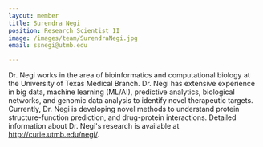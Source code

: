 ```yaml
---
layout: member
title: Surendra Negi
position: Research Scientist II
image: /images/team/SurendraNegi.jpg
email: ssnegi@utmb.edu

---
```


Dr. Negi works in the area of bioinformatics and computational biology at the University of Texas Medical Branch. Dr. Negi has extensive experience in big data, machine learning (ML/AI), predictive analytics, biological networks, and genomic data analysis to identify novel therapeutic targets. Currently, Dr. Negi is developing novel methods to understand protein structure-function prediction, and drug-protein interactions. Detailed information about Dr. Negi's research is available at http://curie.utmb.edu/negi/.